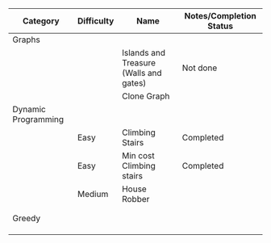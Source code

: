
| Category            | Difficulty | Name                                   | Notes/Completion Status |
| ------------------- | ---------- | -------------------------------------- | ----------------------- |
| Graphs              |            |                                        |                         |
|                     |            | Islands and Treasure (Walls and gates) | Not done                |
|                     |            | Clone Graph                            |                         |
| Dynamic Programming |            |                                        |                         |
|                     | Easy       | Climbing Stairs                        | Completed               |
|                     | Easy       | Min cost Climbing stairs               | Completed               |
|                     | Medium     | House Robber                           |                         |
|                     |            |                                        |                         |
|                     |            |                                        |                         |
| Greedy              |            |                                        |                         |
|                     |            |                                        |                         |
|                     |            |                                        |                         |
|                     |            |                                        |                         |
